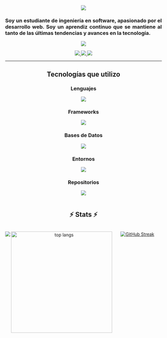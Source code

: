 <h1 align="center">
    <img src="https://readme-typing-svg.herokuapp.com/?font=Righteous&size=35&center=true&vCenter=true&width=500&height=70&duration=4000&lines=!Hola+mi+nombre+es;Eduardo+Punina!;" />
</h1>

<h3 align="justify">Soy un estudiante de ingeniería en software, apasionado por el desarrollo web. Soy un aprendiz continuo que se mantiene al tanto de las últimas tendencias y avances en la tecnología.</h3>
<p align='center'>
    <img src="https://www.lambdatest.com/resources/images/news24.gif">
</p>

<div align="center">
  <a href="mailto:epunina6299@uta.edu.ec" target="_blank">
    <img src="https://img.shields.io/badge/Gmail-333333?style=for-the-badge&logo=gmail&logoColor=red" />
  </a>
  <a href="https://www.linkedin.com/in/eduardo-punina-501711220/" target="_blank">
    <img src="https://img.shields.io/badge/LinkedIn-0077B5?style=for-the-badge&logo=linkedin&logoColor=white" target="_blank" />
  </a>
  <a href="https://edupunina.github.io/" target="_blank">
     <img src="https://img.shields.io/badge/GitHub-000?style=for-the-badge&logo=github&logoColor=white" target="_blank" />
  </a>
</div>
<hr/>

<h2 align="center">Tecnologías que utilizo</h2>
<div align="center">
<h3 align="center">Lenguajes</h3>
    <img src="https://skillicons.dev/icons?i=java,javascript,python,html,css,typescript,php" />
    <h3 align="center">Frameworks</h3>
    <img src="https://skillicons.dev/icons?i=react,bootstrap,angular,jquery,nodejs" />
    <h3 align="center">Bases de Datos</h3>
    <img src="https://skillicons.dev/icons?i=mysql,postgresql,firebase,mongodb,sqlite,docker" />
    <h3 align="center">Entornos</h3>
    <img src="https://skillicons.dev/icons?i=vscode,eclipse" />
    <h3 align="center">Repositorios</h3>
    <img src="https://skillicons.dev/icons?i=gitlab,github,replit,git" />
</div>
<br>
<h2 align="center">⚡ Stats ⚡</h2>
<br>
<div align="center">
 <a href="https://git.io/streak-stats"><img src="https://streak-stats.demolab.com?user=edupuninaDev&theme=dark&hide_border=verdadero&locale=es&short_numbers=verdadero" alt="GitHub Streak" /></a>
<picture>
  <source
    srcset="https://github-readme-stats.vercel.app/api?username=edupuninaDev&show_icons=true&theme=dark"
    media="(prefers-color-scheme: dark)"
  />
  <source
    srcset="https://github-readme-stats.vercel.app/api?username=edupuninaDev&show_icons=true"
    media="(prefers-color-scheme: light), (prefers-color-scheme: no-preference)"
  />
  <img align="left" src="https://github-readme-stats.vercel.app/api?username=edupuninaDev&show_icons=true" />
</picture>
   <img width=325 align="left" src="https://github-readme-stats.vercel.app/api/top-langs/?username=edupuninaDev&layout=donut&theme=dark" alt="top langs" />
</div>
</div>
